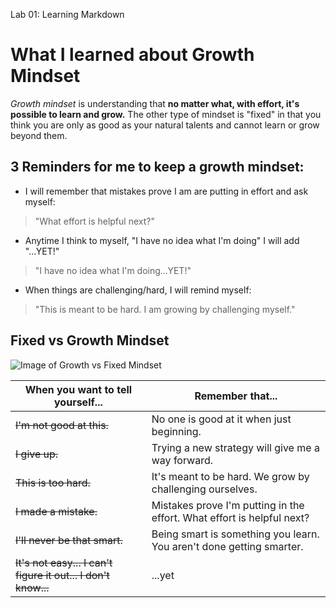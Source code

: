 Lab 01: Learning Markdown

# What I learned about Growth Mindset

*Growth mindset* is understanding that **no matter what, with effort, it's possible to learn and grow.** The other type of mindset is "fixed" in that you think you are only as good as your natural talents and cannot learn or grow beyond them.

## 3 Reminders for me to keep a growth mindset:

* I will remember that mistakes prove I am are putting in effort and ask myself:
> "What effort is helpful next?"

* Anytime I think to myself, "I have no idea what I'm doing" I will add "...YET!"
> "I have no idea what I'm doing...YET!"

* When things are challenging/hard, I will remind myself:
> "This is meant to be hard. I am growing by challenging myself."

## Fixed vs Growth Mindset

![Image of Growth vs Fixed Mindset](http://cdn2.business2community.com/wp-content/uploads/2016/05/fixedvsgrowth-670x821.jpg.jpg)

When you want to tell yourself... | Remember that...
------------ | -------------
~~I'm not good at this.~~ | No one is good at it when just beginning.
~~I give up.~~ | Trying a new strategy will give me a way forward.
~~This is too hard.~~ | It's meant to be hard. We grow by challenging ourselves.
~~I made a mistake.~~ | Mistakes prove I'm putting in the effort. What effort is helpful next?
~~I'll never be that smart.~~ | Being smart is something you learn. You aren't done getting smarter.
~~It's not easy... I can't figure it out... I don't know...~~ | ...yet
